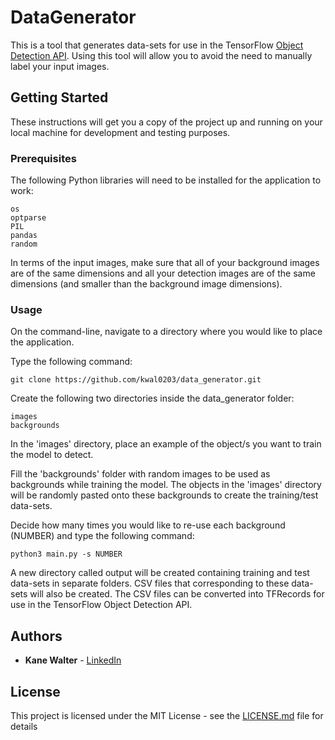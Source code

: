 # DataGenerator

This is a tool that generates data-sets for use in the TensorFlow
[Object Detection API](https://github.com/tensorflow/models/tree/master/research/object_detection).
Using this tool will allow you to avoid the need to manually label your input
images.

## Getting Started

These instructions will get you a copy of the project up and running on your
local machine for development and testing purposes.

### Prerequisites

The following Python libraries will need to be installed for the application to
work:

```
os
optparse
PIL
pandas
random
```

In terms of the input images, make sure that all of your background images are
of the same dimensions and all your detection images are of the same dimensions
(and smaller than the background image dimensions).

### Usage

On the command-line, navigate to a directory where you would like to place the
application.

Type the following command:

```
git clone https://github.com/kwal0203/data_generator.git
```

Create the following two directories inside the data_generator folder:

```
images
backgrounds
```

In the 'images' directory, place an example of the object/s you want to train
the model to detect.

Fill the 'backgrounds' folder with random images to be used as backgrounds while
training the model. The objects in the 'images' directory will be randomly
pasted onto these backgrounds to create the training/test data-sets.

Decide how many times you would like to re-use each background (NUMBER) and
type the following command:

```
python3 main.py -s NUMBER
```

A new directory called output will be created containing training and test
data-sets in separate folders. CSV files that corresponding to these data-sets
will also be created. The CSV files can be converted into TFRecords for use in
the TensorFlow Object Detection API. 

## Authors

* **Kane Walter** - [LinkedIn](https://www.linkedin.com/in/kanewalter/)

## License

This project is licensed under the MIT License - see the [LICENSE.md](LICENSE.md)
file for details